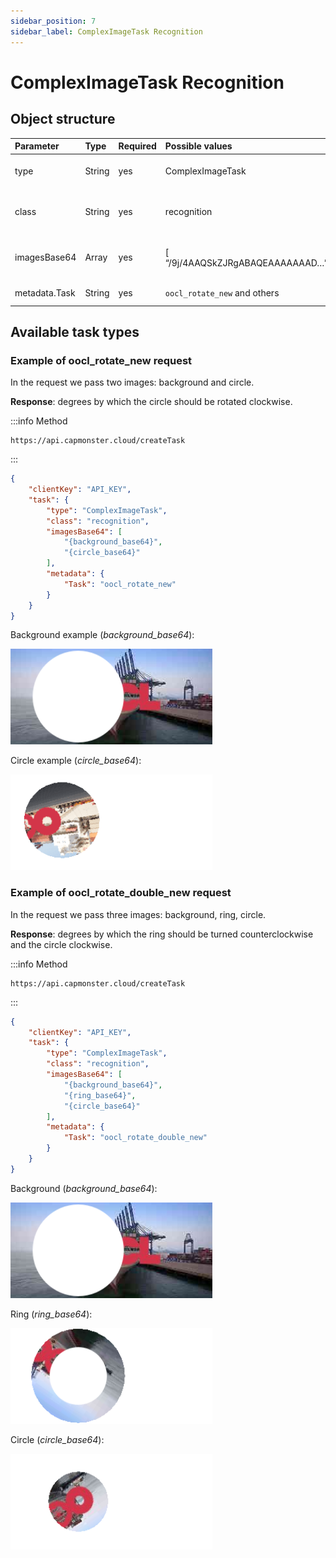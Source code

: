 ```yaml
---
sidebar_position: 7
sidebar_label: ComplexImageTask Recognition
---
```


# ComplexImageTask Recognition

## **Object structure**

|**Parameter**|**Type**|**Required**|**Possible values**|**Description**|
| :- | :- | :- | :- | :- |
|type|String|yes|ComplexImageTask|Specifies the task object type.|
|class|String|yes|recognition|Specifies the task object class.|
|imagesBase64|Array|yes|[ “/9j/4AAQSkZJRgABAQEAAAAAAAD…”]|Images array in base64 encoding.|
|metadata.Task|String|yes|`oocl_rotate_new` and others|Task name (<u>in English</u>).|

## **Available task types**

### **Example of oocl_rotate_new request**

In the request we pass two images: background and circle.

**Response**: degrees by which the circle should be rotated clockwise.

:::info Method
```http
https://api.capmonster.cloud/createTask
```
:::
```json
{
    "clientKey": "API_KEY",
    "task": {
        "type": "ComplexImageTask",
        "class": "recognition",
        "imagesBase64": [
			"{background_base64}",
			"{circle_base64}"
		],
        "metadata": {
            "Task": "oocl_rotate_new"
        }
    }
}
```

Background example (*background_base64*):

![](ex1.png)

Circle example (*circle_base64*):

![](ex2.png)


### **Example of oocl_rotate_double_new request**

In the request we pass three images: background, ring, circle.

**Response**: degrees by which the ring should be turned counterclockwise and the circle clockwise.

:::info Method
```http
https://api.capmonster.cloud/createTask
```
:::
```json
{ 
    "clientKey": "API_KEY",
    "task": {
        "type": "ComplexImageTask",
        "class": "recognition",
        "imagesBase64": [
			"{background_base64}",
			"{ring_base64}",
			"{circle_base64}"
		],
        "metadata": {
            "Task": "oocl_rotate_double_new"
        }
    }
}
```

Background (*background_base64*):

![](ex3.png)

Ring (*ring_base64*):

![](ex4.png)

Circle (*circle_base64*):

![](ex5.png)